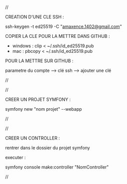 //

CREATION D'UNE CLE SSH :

ssh-keygen -t ed25519 -C "amaxence.1402@gmail.com" 

COPIER LA CLE POUR LA METTRE DANS GITHUB :
  - windows :  clip < ~/.ssh/id_ed25519.pub
  - mac :  pbcopy < ~/.ssh/id_ed25519.pub

POUR LA METTRE SUR GITHUB :

parametre du compte --> clé ssh --> ajouter une clé

//

//

CREER UN PROJET SYMFONY :

symfony new "nom projet" --webapp

//

//

CREER UN CONTROLLER :

rentrer dans le dossier du projet symfony

executer :

symfony console make:controller "NomController"

//
